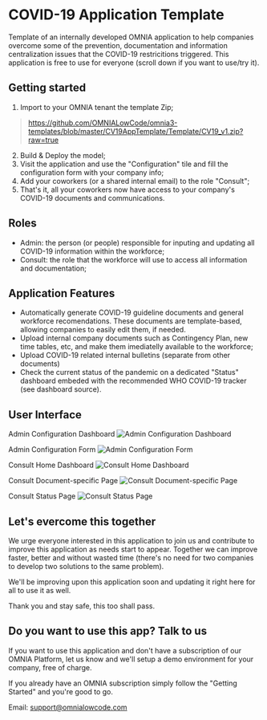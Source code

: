  # COVID-19 Application Template

Template of an internally developed OMNIA application to help companies overcome some of the prevention, documentation and information centralization issues that the COVID-19 restricitions triggered. This application is free to use for everyone (scroll down if you want to use/try it).


## Getting started

 1. Import to your OMNIA tenant the template Zip;

> https://github.com/OMNIALowCode/omnia3-templates/blob/master/CV19AppTemplate/Template/CV19_v1.zip?raw=true

 2. Build & Deploy the model;
 3. Visit the application and use the "Configuration" tile and fill the configuration form with your company info;
 4. Add your coworkers (or a shared internal email) to the role "Consult";
 5. That's it, all your coworkers now have access to your company's COVID-19 documents and communications.

## Roles

- Admin: the person (or people) responsible for inputing and updating all COVID-19 information within the workforce; 
- Consult: the role that the workforce will use to access all information and documentation;

## Application Features

- Automatically generate COVID-19 guideline documents and general workforce recomendations. These documents are template-based, allowing companies to easily edit them, if needed.
- Upload internal company documents such as Contingency Plan, new time tables, etc, and make them imediatelly available to the workforce;
- Upload COVID-19 related internal bulletins (separate from other documents)
- Check the current status of the pandemic on a dedicated "Status" dashboard embeded with the recommended WHO COVID-19 tracker (see dashboard source).

## User Interface 

Admin Configuration Dashboard
![Admin Configuration Dashboard](https://omnialowcode.com/wp-content/uploads/2020/03/configUI.png)

Admin Configuration Form
![Admin Configuration Form](https://omnialowcode.com/wp-content/uploads/2020/03/app-config-screen.gif)

Consult Home Dashboard
![Consult Home Dashboard](https://omnialowcode.com/wp-content/uploads/2020/03/consult-ui.png)

Consult Document-specific Page
![Consult Document-specific Page](https://omnialowcode.com/wp-content/uploads/2020/03/symptoms-dashboard.png)

Consult Status Page
![Consult Status Page](https://omnialowcode.com/wp-content/uploads/2020/03/status-dashboard.png)

## Let's evercome this together

We urge everyone interested in this application to join us and contribute to improve this application as needs start to appear. Together we can improve faster, better and without wasted time (there's no need for two companies to develop two solutions to the same problem). 

We'll be improving upon this application soon and updating it right here for all to use it as well.

Thank you and stay safe, this too shall pass.

## Do you want to use this app? Talk to us

If you want to use this application and don't have a subscription of our OMNIA Platform, let us know and we'll setup a demo environment for your company, free of charge. 

If you already have an OMNIA subscription simply follow the "Getting Started" and you're good to go.

Email: support@omnialowcode.com